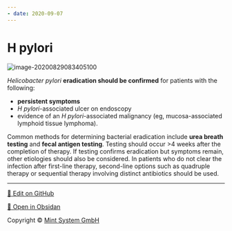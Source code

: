 ```yaml
---
- date: 2020-09-07
---
```


# H pylori

<!-- H pylori dx, treatment, confirmation of eradication -->

![image-20200829083405100](https://photos.thisispiggy.com/file/wikiFiles/image-20200829083405100.png)

_Helicobacter pylori_ **eradication should be confirmed** for patients with the following:

- **persistent symptoms**
- _H pylori_-associated ulcer on endoscopy
- evidence of an _H pylori_-associated malignancy (eg, mucosa-associated lymphoid tissue lymphoma).

Common methods for determining bacterial eradication include **urea breath testing** and **fecal antigen testing**.  Testing should occur >4 weeks after the completion of therapy.  If testing confirms eradication but symptoms remain, other etiologies should also be considered.  In patients who do not clear the infection after first-line therapy, second-line options such as quadruple therapy or sequential therapy involving distinct antibiotics should be used.


<hr>

[📝 Edit on GitHub](https://github.com/Mint-System/Knowledge/blob/master/H%20pylori.md)

[📂 Open in Obsidan](obsidian://open?vault=Knowledge%20Mint%20System&file=H%20pylori.md ':target=_self')

<footer>Copyright © <a href="https://www.mint-system.ch/">Mint System GmbH</a></footer>